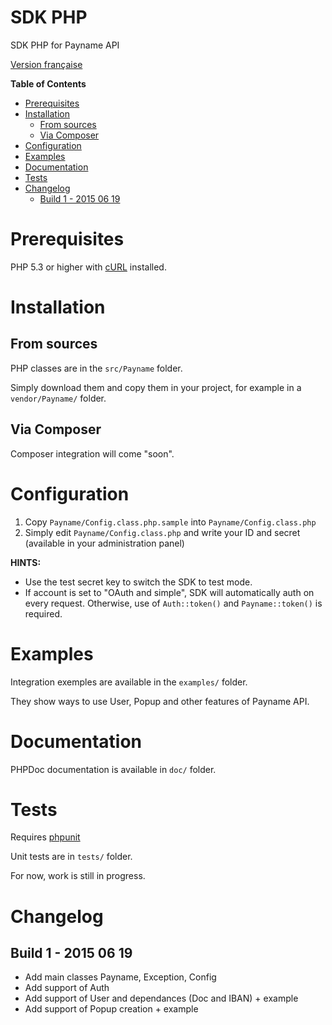 # SDK PHP
SDK PHP for Payname API

[Version française](./README.md)

<!-- markdown-toc start - Don't edit this section. Run M-x markdown-toc/generate-toc again -->
**Table of Contents**

- [Prerequisites](#prerequisites)
- [Installation](#installation)
    - [From sources](#from-sources)
    - [Via Composer](#via-composer)
- [Configuration](#configuration)
- [Examples](#examples)
- [Documentation](#documentation)
- [Tests](#tests)
- [Changelog](#changelog)
    - [Build 1 - 2015 06 19](#build-1---2015-06-19)

<!-- markdown-toc end -->

# Prerequisites

PHP 5.3 or higher with [cURL](http://php.net/manual/en/book.curl.php) installed.

# Installation

## From sources

PHP classes are in the `src/Payname` folder.

Simply download them and copy them in your project, for example in a `vendor/Payname/` folder.

## Via Composer

Composer integration will come "soon".

# Configuration

1. Copy `Payname/Config.class.php.sample` into `Payname/Config.class.php`
2. Simply edit `Payname/Config.class.php` and write your ID and secret (available in your administration panel)

**HINTS:**

* Use the test secret key to switch the SDK to test mode.
* If account is set to "OAuth and simple", SDK will automatically auth on every request.
  Otherwise, use of `Auth::token()` and `Payname::token()` is required.


# Examples

Integration exemples are available in the `examples/` folder.

They show ways to use User, Popup and other features of Payname API.


# Documentation

PHPDoc documentation is available in `doc/` folder.


# Tests

Requires [phpunit](https://phpunit.de/)

Unit tests are in `tests/` folder.

For now, work is still in progress.


# Changelog

## Build 1 - 2015 06 19

* Add main classes Payname, Exception, Config
* Add support of Auth
* Add support of User and dependances (Doc and IBAN) + example
* Add support of Popup creation + example
